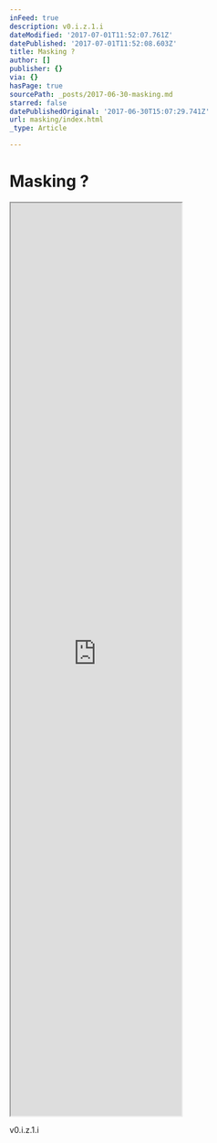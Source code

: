 ```yaml
---
inFeed: true
description: v0.i.z.1.i
dateModified: '2017-07-01T11:52:07.761Z'
datePublished: '2017-07-01T11:52:08.603Z'
title: Masking ?
author: []
publisher: {}
via: {}
hasPage: true
sourcePath: _posts/2017-06-30-masking.md
starred: false
datePublishedOriginal: '2017-06-30T15:07:29.741Z'
url: masking/index.html
_type: Article

---
```

# Masking ?

<iframe src="https://the-grid.github.io/ed-userhtml/?g=eJzVkk1Lw0AQhu_5FUsu1UJ2Id6SNP9Aeux5sp2ma_fLnY0hiv_dtARsbBFREHp-hmfeeZmK4qCxTjhov4csQmgxsreEMQN0yJSBFgvWBX232MfoqRCi73veNAoaLp0R5KQCbcRx_IHTS7u4L5lYrn1UzrItskeg5w6XYlROUu9IHWkh0UYM5Scxbjtu051RFqzEM0LqdSTS2QjKlskJZD02BxWzvyXdnCRTvpnyas7ZxJdUFzwOfn7PezI1nf-qY6f1sHOhM_ltNH0t7z_3XYnpw5NKmZZJDUSr9PzbU0ZBrtLvTyEPEvmTb9O6aoKoL235jzw77XoMxL0dTR8irSrQ" height="1600" style=""></iframe>

v0.i.z.1.i